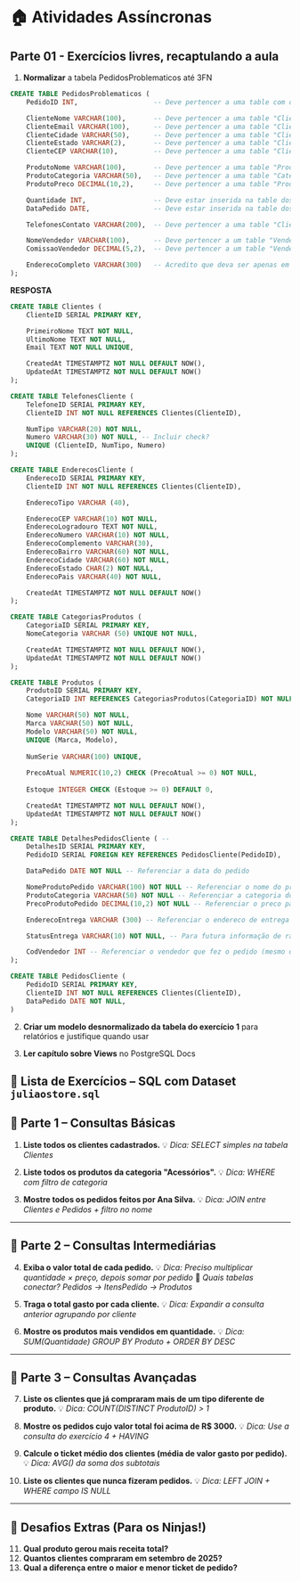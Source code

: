 # 🏠 Atividades Assíncronas

## Parte 01 - Exercícios livres, recaptulando a aula

1. **Normalizar** a tabela PedidosProblematicos até 3FN

```sql
CREATE TABLE PedidosProblematicos (
    PedidoID INT,                   -- Deve pertencer a uma table com dados básicos do pedido

    ClienteNome VARCHAR(100),       -- Deve pertencer a uma table "Clientes"
    ClienteEmail VARCHAR(100),      -- Deve pertencer a uma table "Clientes", talvez numa "sub-table" de contatos
    ClienteCidade VARCHAR(50),      -- Deve pertencer a uma table "Clientes", talvez numa "sub-table" de endereços
    ClienteEstado VARCHAR(2),       -- Deve pertencer a uma table "Clientes", talvez numa "sub-table" de endereços
    ClienteCEP VARCHAR(10),         -- Deve pertencer a uma table "Clientes", talvez numa "sub-table" de endereços

    ProdutoNome VARCHAR(100),       -- Deve pertencer a uma table "Produtos"
    ProdutoCategoria VARCHAR(50),   -- Deve pertencer a uma table "Categorias"
    ProdutoPreco DECIMAL(10,2),     -- Deve pertencer a uma table "Produtos"

    Quantidade INT,                 -- Deve estar inserida na table dos dados do pedido
    DataPedido DATE,                -- Deve estar inserida na table dos dados do pedido

    TelefonesContato VARCHAR(200),  -- Deve pertencer a uma table "Clientes", talvez numa "sub-table" de contatos

    NomeVendedor VARCHAR(100),      -- Deve pertencer a um table "Vendedores"
    ComissaoVendedor DECIMAL(5,2),  -- Deve pertencer a um table "Vendedores", numa "sub-table" de comissões por mês?

    EnderecoCompleto VARCHAR(300)   -- Acredito que deva ser apenas em uma view (?)
);
```

**RESPOSTA**
```sql
CREATE TABLE Clientes (
    ClienteID SERIAL PRIMARY KEY,

    PrimeiroNome TEXT NOT NULL,
    UltimoNome TEXT NOT NULL,
    Email TEXT NOT NULL UNIQUE,

    CreatedAt TIMESTAMPTZ NOT NULL DEFAULT NOW(),
    UpdatedAt TIMESTAMPTZ NOT NULL DEFAULT NOW()
);

CREATE TABLE TelefonesCliente (
    TelefoneID SERIAL PRIMARY KEY,
    ClienteID INT NOT NULL REFERENCES Clientes(ClienteID),

    NumTipo VARCHAR(20) NOT NULL,
    Numero VARCHAR(30) NOT NULL, -- Incluir check?
    UNIQUE (ClienteID, NumTipo, Numero)
);

CREATE TABLE EnderecosCliente (
    EnderecoID SERIAL PRIMARY KEY,
    ClienteID INT NOT NULL REFERENCES Clientes(ClienteID),

    EnderecoTipo VARCHAR (40),

    EnderecoCEP VARCHAR(10) NOT NULL,
    EnderecoLogradouro TEXT NOT NULL,
    EnderecoNumero VARCHAR(10) NOT NULL,
    EnderecoComplemento VARCHAR(30),
    EnderecoBairro VARCHAR(60) NOT NULL,
    EnderecoCidade VARCHAR(60) NOT NULL,
    EnderecoEstado CHAR(2) NOT NULL,
    EnderecoPais VARCHAR(40) NOT NULL,

    CreatedAt TIMESTAMPTZ NOT NULL DEFAULT NOW()
);

CREATE TABLE CategoriasProdutos (
    CategoriaID SERIAL PRIMARY KEY,
    NomeCategoria VARCHAR (50) UNIQUE NOT NULL,

    CreatedAt TIMESTAMPTZ NOT NULL DEFAULT NOW(),
    UpdatedAt TIMESTAMPTZ NOT NULL DEFAULT NOW()
);

CREATE TABLE Produtos (
    ProdutoID SERIAL PRIMARY KEY,
    CategoriaID INT REFERENCES CategoriasProdutos(CategoriaID) NOT NULL,

    Nome VARCHAR(50) NOT NULL,
    Marca VARCHAR(50) NOT NULL,
    Modelo VARCHAR(50) NOT NULL,
    UNIQUE (Marca, Modelo),
    
    NumSerie VARCHAR(100) UNIQUE,
    
    PrecoAtual NUMERIC(10,2) CHECK (PrecoAtual >= 0) NOT NULL,
    
    Estoque INTEGER CHECK (Estoque >= 0) DEFAULT 0,

    CreatedAt TIMESTAMPTZ NOT NULL DEFAULT NOW(),
    UpdatedAt TIMESTAMPTZ NOT NULL DEFAULT NOW()
);

CREATE TABLE DetalhesPedidosCliente ( --
    DetalhesID SERIAL PRIMARY KEY,
    PedidoID SERIAL FOREIGN KEY REFERENCES PedidosCliente(PedidoID),

    DataPedido DATE NOT NULL -- Referenciar a data do pedido

    NomeProdutoPedido VARCHAR(100) NOT NULL -- Referenciar o nome do produto
    ProdutoCategoria VARCHAR(50) NOT NULL -- Referenciar a categoria do produto
    PrecoProdutoPedido DECIMAL(10,2) NOT NULL -- Referenciar o preco pago no ato da compra

    EnderecoEntrega VARCHAR (300) -- Referenciar o endereco de entrega escolhido pelo cliente

    StatusEntrega VARCHAR(10) NOT NULL, -- Para futura informação de rastreio

    CodVendedor INT -- Referenciar o vendedor que fez o pedido (mesmo que não tenha havido nenhum)
);

CREATE TABLE PedidosCliente (
    PedidoID SERIAL PRIMARY KEY,
    ClienteID INT NOT NULL REFERENCES Clientes(ClienteID),
    DataPedido DATE NOT NULL,
)
```



2. **Criar um modelo desnormalizado da tabela do exercício 1** para relatórios e justifique quando usar

3. **Ler capítulo sobre Views** no PostgreSQL Docs

## 📘 Lista de Exercícios – SQL com Dataset `juliaostore.sql`

## 📌 Parte 1 – Consultas Básicas
1. **Liste todos os clientes cadastrados.**
   💡 *Dica: SELECT simples na tabela Clientes*

2. **Liste todos os produtos da categoria "Acessórios".**
   💡 *Dica: WHERE com filtro de categoria*

3. **Mostre todos os pedidos feitos por Ana Silva.**
   💡 *Dica: JOIN entre Clientes e Pedidos + filtro no nome*

---

## 📌 Parte 2 – Consultas Intermediárias

4. **Exiba o valor total de cada pedido.**
   💡 *Dica: Preciso multiplicar quantidade × preço, depois somar por pedido*
   🤔 *Quais tabelas conectar? Pedidos → ItensPedido → Produtos*

5. **Traga o total gasto por cada cliente.**
   💡 *Dica: Expandir a consulta anterior agrupando por cliente*

6. **Mostre os produtos mais vendidos em quantidade.**
   💡 *Dica: SUM(Quantidade) GROUP BY Produto + ORDER BY DESC*

---

## 📌 Parte 3 – Consultas Avançadas

7. **Liste os clientes que já compraram mais de um tipo diferente de produto.**
   💡 *Dica: COUNT(DISTINCT ProdutoID) > 1*

8. **Mostre os pedidos cujo valor total foi acima de R$ 3000.**
   💡 *Dica: Use a consulta do exercício 4 + HAVING*

9. **Calcule o ticket médio dos clientes (média de valor gasto por pedido).**
   💡 *Dica: AVG() da soma dos subtotais*

10. **Liste os clientes que nunca fizeram pedidos.**
    💡 *Dica: LEFT JOIN + WHERE campo IS NULL*

---

## 🎯 Desafios Extras (Para os Ninjas!)

11. **Qual produto gerou mais receita total?**
12. **Quantos clientes compraram em setembro de 2025?**
13. **Qual a diferença entre o maior e menor ticket de pedido?**